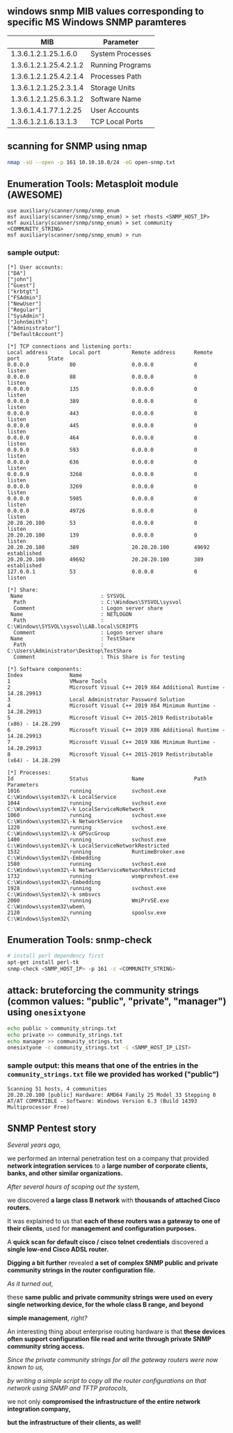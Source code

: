 ## windows snmp MIB values corresponding to specific MS Windows SNMP paramteres

| MIB | Parameter |
| --- | --- |
| 1.3.6.1.2.1.25.1.6.0 | System Processes |
| 1.3.6.1.2.1.25.4.2.1.2 | Running Programs |
| 1.3.6.1.2.1.25.4.2.1.4 | Processes Path |
| 1.3.6.1.2.1.25.2.3.1.4 | Storage Units |
| 1.3.6.1.2.1.25.6.3.1.2 | Software Name |
| 1.3.6.1.4.1.77.1.2.25 | User Accounts |
| 1.3.6.1.2.1.6.13.1.3 | TCP Local Ports |

## scanning for SNMP using nmap
```bash
nmap -sU --open -p 161 10.10.10.0/24 -oG open-snmp.txt
```

## Enumeration Tools: Metasploit module (AWESOME)
```
use auxiliary/scanner/snmp/snmp_enum
msf auxiliary(scanner/snmp/snmp_enum) > set rhosts <SNMP_HOST_IP> 
msf auxiliary(scanner/snmp/snmp_enum) > set community <COMMUNITY_STRING>
msf auxiliary(scanner/snmp/snmp_enum) > run
```
### sample output:
```
[*] User accounts:
["DA"]
["john"]
["Guest"]
["krbtgt"]
["FSAdmin"]
["NewUser"]
["Regular"]
["SysAdmin"]
["JohnSmith"]
["Administrator"]
["DefaultAccount"]

[*] TCP connections and listening ports:
Local address       Local port          Remote address      Remote port         State
0.0.0.0             80                  0.0.0.0             0                   listen
0.0.0.0             88                  0.0.0.0             0                   listen
0.0.0.0             135                 0.0.0.0             0                   listen
0.0.0.0             389                 0.0.0.0             0                   listen
0.0.0.0             443                 0.0.0.0             0                   listen
0.0.0.0             445                 0.0.0.0             0                   listen
0.0.0.0             464                 0.0.0.0             0                   listen
0.0.0.0             593                 0.0.0.0             0                   listen
0.0.0.0             636                 0.0.0.0             0                   listen
0.0.0.0             3268                0.0.0.0             0                   listen
0.0.0.0             3269                0.0.0.0             0                   listen
0.0.0.0             5985                0.0.0.0             0                   listen
0.0.0.0             49726               0.0.0.0             0                   listen
20.20.20.100        53                  0.0.0.0             0                   listen
20.20.20.100        139                 0.0.0.0             0                   listen
20.20.20.100        389                 20.20.20.100        49692               established
20.20.20.100        49692               20.20.20.100        389                 established
127.0.0.1           53                  0.0.0.0             0                   listen

[*] Share:
 Name                         : SYSVOL
  Path                        : C:\Windows\SYSVOL\sysvol
  Comment                     : Logon server share
 Name                         : NETLOGON
  Path                        : C:\Windows\SYSVOL\sysvol\LAB.local\SCRIPTS
  Comment                     : Logon server share
 Name                         : TestShare
  Path                        : C:\Users\Administrator\Desktop\TestShare
  Comment                     : This Share is for testing

[*] Software components:
Index               Name
1                   VMware Tools
2                   Microsoft Visual C++ 2019 X64 Additional Runtime - 14.28.29913
3                   Local Administrator Password Solution
4                   Microsoft Visual C++ 2019 X64 Minimum Runtime - 14.28.29913
5                   Microsoft Visual C++ 2015-2019 Redistributable (x86) - 14.28.299
6                   Microsoft Visual C++ 2019 X86 Additional Runtime - 14.28.29913
7                   Microsoft Visual C++ 2019 X86 Minimum Runtime - 14.28.29913
8                   Microsoft Visual C++ 2015-2019 Redistributable (x64) - 14.28.299

[*] Processes:
Id                  Status              Name                Path                Parameters
1016                running             svchost.exe         C:\Windows\system32\-k LocalService
1044                running             svchost.exe         C:\Windows\system32\-k LocalServiceNoNetwork
1060                running             svchost.exe         C:\Windows\system32\-k NetworkService
1220                running             svchost.exe         C:\Windows\system32\-k GPSvcGroup
1400                running             svchost.exe         C:\Windows\system32\-k LocalServiceNetworkRestricted
1532                running             RuntimeBroker.exe   C:\Windows\System32\-Embedding
1580                running             svchost.exe         C:\Windows\system32\-k NetworkServiceNetworkRestricted
1732                running             wsmprovhost.exe     C:\Windows\system32\-Embedding
1928                running             svchost.exe         C:\Windows\System32\-k smbsvcs
2000                running             WmiPrvSE.exe        C:\Windows\system32\wbem\
2120                running             spoolsv.exe         C:\Windows\System32\
```


## Enumeration Tools: snmp-check
```bash
# install perl dependency first
apt-get install perl-tk
snmp-check <SNMP_HOST_IP> -p 161 -c <COMMUNITY_STRING>
```


## attack: bruteforcing the community strings (common values: "public", "private", "manager") using `onesixtyone`
```bash
echo public > community_strings.txt
echo private >> community_strings.txt
echo manager >> community_strings.txt
onesixtyone -c community_strings.txt -i <SNMP_HOST_IP_LIST>
```
### sample output: this means that one of the entries in the `community_strings.txt` file we provided has worked ("public")
```
Scanning 51 hosts, 4 communities
20.20.20.100 [public] Hardware: AMD64 Family 25 Model 33 Stepping 0 AT/AT COMPATIBLE - Software: Windows Version 6.3 (Build 14393 Multiprocessor Free)
```

## SNMP Pentest story
*Several years ago,*

we performed an internal penetration test on a company that provided **network integration services** to a **large number of corporate clients, banks, and other similar organizations.**

*After several hours of scoping out the system,*

we discovered **a large class B network** with **thousands of attached Cisco routers.**

It was explained to us that **each of these routers was a gateway to one of their clients**, used for **management and configuration purposes.**

A **quick scan for default cisco / cisco telnet credentials** discovered a **single low-end Cisco ADSL router.**

**Digging a bit further** revealed **a set of complex SNMP public and private community strings in the router configuration file.**

*As it turned out,*

these **same public and private community strings were used on every single networking device, for the whole class B range, and beyond**

**simple management**, *right?*

An interesting thing about enterprise routing hardware is that **these devices often support configuration file read and write through private SNMP community string access.**

*Since the private community strings for all the gateway routers were now known to us,*

*by writing a simple script to copy all the router configurations on that network using SNMP and TFTP protocols,*

we not only **compromised the infrastructure of the entire network integration company,**

**but the infrastructure of their clients, as well!**